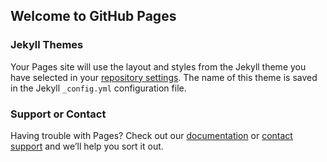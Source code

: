 ## Welcome to GitHub Pages




### Jekyll Themes

Your Pages site will use the layout and styles from the Jekyll theme you have selected in your [repository settings](https://github.com/CandOpSec/IncidentResponsePlan/settings). The name of this theme is saved in the Jekyll `_config.yml` configuration file.

### Support or Contact

Having trouble with Pages? Check out our [documentation](https://help.github.com/categories/github-pages-basics/) or [contact support](https://github.com/contact) and we’ll help you sort it out.
